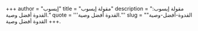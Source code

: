 +++
author = "إيسوب"
title = "مقولة إيسوب"
description = "مقولة إيسوب: القدوة أفضل وصية."
quote = '''القدوة أفضل وصية.''' 
slug = "القدوة-أفضل-وصية"
+++
القدوة أفضل وصية.
